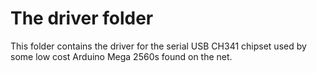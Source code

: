 # The driver folder

This folder contains the driver for the serial USB CH341 chipset used by some low cost Arduino Mega 2560s found on the net.